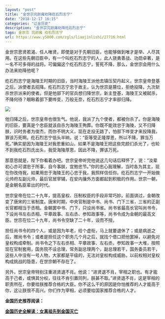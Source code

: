 ```yaml
---
layout: "post"
title: "金世宗完颜雍劝降纥石烈志宁"
date: "2018-12-17 16:15"
categories: "辽金历史"
description: "金世宗完颜雍劝降纥石烈志宁"
tags: 金世宗 完颜雍 纥石烈志宁
url: https://www.y5000.com/zgls/liaojinlishi/27716.html
---
```






金世宗思贤若渴、任人唯贤，即使是对于先朝旧臣，也能够做到唯才是举、人尽其用。在这些先朝旧臣中，有一个叫纥石烈志宁的人，此人骁勇善战、功勋卓著，是一名不可多得的战将。可偏偏这个纥石烈志宁，誓死不降，那么，金世宗会用什么办法来劝降他呢？

纥石烈志宁是海陵王时期的旧臣，当时海陵王派他去镇压契丹起义，世宗皇帝登基之后，派使者去招降。纥石烈志宁忠于故主，认为世宗是篡位，拒绝投降，九次斩杀世宗派来的使者。但是他部下的官兵想归降世宗，新主登基，海陵王又被弑杀，不降何待？眼瞅着部下要哗变，万般无奈，纥石烈志宁才率部归降。

![](https://img.y5000.com/uploads/allimg/180117/8-1P11G0340D30.jpg)

他归降之后，世宗皇帝也很生气。他说，我派了九个使者，都被你杀了。你是海陵的旧臣，要真是个忠臣就该自杀为海陵王殉葬。你既不能效忠于海陵，又不归降朕，识时务者为俊杰，而你不明大义，现在走投无路了，怕部下哗变才来投降我，罪该万死啊。纥石烈志宁低头半晌，说：“臣等受正隆厚恩，所以不降，罪当万死。”确实是因为海陵王对我恩重如山，如果不是海陵王把这些完颜们杀光了，也轮不到我纥石烈氏出头，我受海陵厚恩，因此不降，罪该万死。

那意思就是，陛下你看着办吧。世宗皇帝听完他说这几句话后释怀了，说：“汝辈初心亦可谓忠于所事，自今事朕，宜勉忠节。”你的忠心我理解，当时各为其主，现在你改侍我，如果用忠于海陵王的心忠于我，我照样信任你。纥石烈志宁一开始做元帅府左副元帅，最后官居宰辅，在安内攘外方面都起到积极的作用。世宗一朝，是金朝名臣辈出的时代。

世宗皇帝在位二十九年，提高皇权、压制权臣的手段非常巧妙。前面讲过，金朝改变了唐宋的三省制度。唐宋时期，中央官制是中书、尚书、门下三省，三省的正副长官都相当于丞相。金朝罢中书、门下，只设尚书省。尚书省最高长官叫尚书令，下设尚书左右丞相、平章政事、左右丞、参知政事等，尚书令成为金朝的最高文臣。世宗在位二十九年，尚书令空缺了二十年，设而不授。

担任尚书令的四个人，或是因为年老，给个虚衔，马上就要退休了；或是病逝之后，赠尚书令；或者是担任这个职务几个月之后，就找个借口把他罢掉，以避免对皇权构成牵制。尚书令之下左右丞相、平章政事、左右丞，参知政事一大堆，按照现在官制套用，国务院不设总理，常务副总理两个，副总理若干，国务委员若干，这些人中没有一号人物，大家都是平级的，无法对皇权构成威胁。以前权相对皇权构成挑战的隐患，在世宗朝不存在了。

另外，世宗皇帝特别注重进贤退不肖。他说：“进贤退不肖，宰相之职也。有才能高于己者，或惧其分权，往往不肯引置同列，朕甚不取。”进贤退不肖，这是宰相的职责所在，你要给朕推荐合格的大臣。你不这么干的原因是你怕推荐的人才能高于你，这让朕很不高兴。你们作为宰相，必须要给国家推荐合格的人才。

**金国历史推荐阅读：**

**[金国历史全解读：女真祖先到金国灭亡](https://www.y5000.com/zgls/liaojinlishi/2018/0115/27654.html)**
